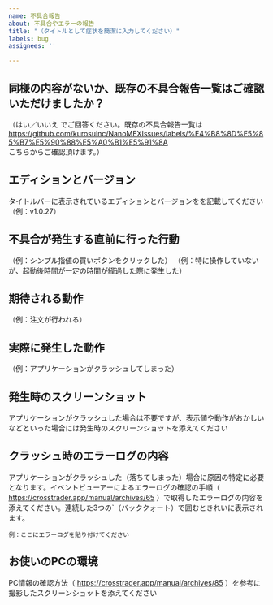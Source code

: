 ```yaml
---
name: 不具合報告
about: 不具合やエラーの報告
title: "（タイトルとして症状を簡潔に入力してください）"
labels: bug
assignees: ''

---
```


## 同様の内容がないか、既存の不具合報告一覧はご確認いただけましたか？
（はい／いいえ でご回答ください。既存の不具合報告一覧は https://github.com/kurosuinc/NanoMEXIssues/labels/%E4%B8%8D%E5%85%B7%E5%90%88%E5%A0%B1%E5%91%8A こちらからご確認頂けます。）

## エディションとバージョン
タイトルバーに表示されているエディションとバージョンをを記載してください（例：v1.0.27）

## 不具合が発生する直前に行った行動
（例：シンプル指値の買いボタンをクリックした）
（例：特に操作していないが、起動後時間が一定の時間が経過した際に発生した）

## 期待される動作
（例：注文が行われる）

## 実際に発生した動作
（例：アプリケーションがクラッシュしてしまった）

## 発生時のスクリーンショット
アプリケーションがクラッシュした場合は不要ですが、表示値や動作がおかしいなどといった場合には発生時のスクリーンショットを添えてください

## クラッシュ時のエラーログの内容
アプリケーションがクラッシュした（落ちてしまった）場合に原因の特定に必要となります。イベントビューアーによるエラーログの確認の手順（ https://crosstrader.app/manual/archives/65 ）で取得したエラーログの内容を添えてください。連続した3つの\`（バッククォート）で囲むときれいに表示されます。

```
例：ここにエラーログを貼り付けてください
```

## お使いのPCの環境
PC情報の確認方法（ https://crosstrader.app/manual/archives/85 ）を参考に撮影したスクリーンショットを添えてください
